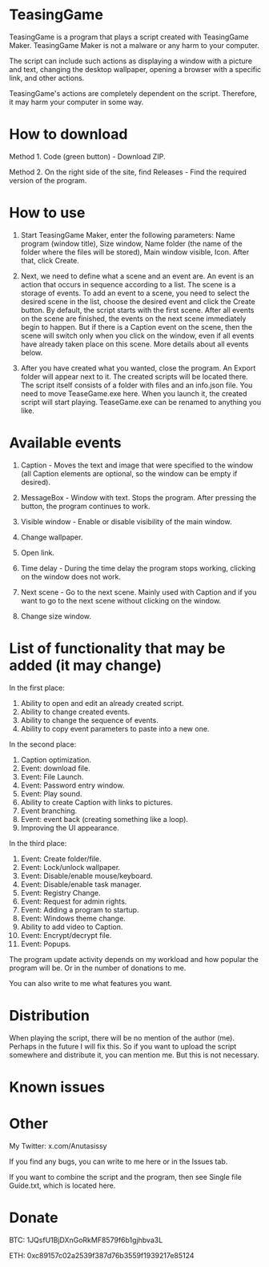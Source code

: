 # TeasingGame
TeasingGame is a program that plays a script created with TeasingGame Maker. TeasingGame Maker is not a malware or any harm to your computer.

The script can include such actions as displaying a window with a picture and text, changing the desktop wallpaper, opening a browser with a specific link, and other actions.

TeasingGame's actions are completely dependent on the script. Therefore, it may harm your computer in some way.

# How to download

Method 1. Code (green button) - Download ZIP.

Method 2. On the right side of the site, find Releases - Find the required version of the program.

# How to use

1. Start TeasingGame Maker, enter the following parameters: Name program (window title), Size window, Name folder (the name of the folder where the files will be stored), Main window visible, Icon. After that, click Create.

2. Next, we need to define what a scene and an event are. An event is an action that occurs in sequence according to a list. The scene is a storage of events. To add an event to a scene, you need to select the desired scene in the list, choose the desired event and click the Create button.
By default, the script starts with the first scene. After all events on the scene are finished, the events on the next scene immediately begin to happen. But if there is a Caption event on the scene, then the scene will switch only when you click on the window, even if all events have already taken place on this scene.
More details about all events below.

3. After you have created what you wanted, close the program. An Export folder will appear next to it. The created scripts will be located there. The script itself consists of a folder with files and an info.json file. You need to move TeaseGame.exe here. When you launch it, the created script will start playing. TeaseGame.exe can be renamed to anything you like.

# Available events

1. Caption - Moves the text and image that were specified to the window (all Caption elements are optional, so the window can be empty if desired).

2. MessageBox - Window with text. Stops the program. After pressing the button, the program continues to work.

3. Visible window - Enable or disable visibility of the main window.

4. Change wallpaper.

5. Open link.

6. Time delay - During the time delay the program stops working, clicking on the window does not work.

7. Next scene - Go to the next scene. Mainly used with Caption and if you want to go to the next scene without clicking on the window.

8. Change size window.

# List of functionality that may be added (it may change)

In the first place:

1. Ability to open and edit an already created script.
2. Ability to change created events.
3. Ability to change the sequence of events.
4. Ability to copy event parameters to paste into a new one.

In the second place:
1. Caption optimization.
2. Event: download file.
3. Event: File Launch.
4. Event: Password entry window.
5. Event: Play sound.
6. Ability to create Caption with links to pictures.
7. Event branching.
8. Event: event back (creating something like a loop).
9. Improving the UI appearance.

In the third place:
1. Event: Create folder/file.
2. Event: Lock/unlock wallpaper.
3. Event: Disable/enable mouse/keyboard.
4. Event: Disable/enable task manager.
5. Event: Registry Change.
6. Event: Request for admin rights.
7. Event: Adding a program to startup.
8. Event: Windows theme change.
9. Ability to add video to Caption.
10. Event: Encrypt/decrypt file.
11. Event: Popups.

The program update activity depends on my workload and how popular the program will be. Or in the number of donations to me.

You can also write to me what features you want.

# Distribution

When playing the script, there will be no mention of the author (me). Perhaps in the future I will fix this. So if you want to upload the script somewhere and distribute it, you can mention me. But this is not necessary.

# Known issues

# Other

My Twitter: x.com/Anutasissy

If you find any bugs, you can write to me here or in the Issues tab.

If you want to combine the script and the program, then see Single file Guide.txt, which is located here.

# Donate

BTC: 1JQsfU1BjDXnGoRkMF8579f6b1gjhbva3L

ETH: 0xc89157c02a2539f387d76b3559f1939217e85124
